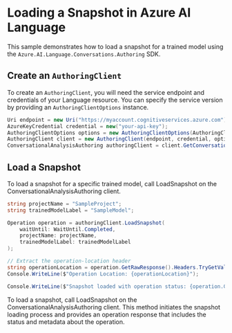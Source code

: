 # Loading a Snapshot in Azure AI Language

This sample demonstrates how to load a snapshot for a trained model using the `Azure.AI.Language.Conversations.Authoring` SDK.

## Create an `AuthoringClient`

To create an `AuthoringClient`, you will need the service endpoint and credentials of your Language resource. You can specify the service version by providing an `AuthoringClientOptions` instance.

```c# Snippet:CreateAuthoringClientForSpecificApiVersion
Uri endpoint = new Uri("https://myaccount.cognitiveservices.azure.com");
AzureKeyCredential credential = new("your-api-key");
AuthoringClientOptions options = new AuthoringClientOptions(AuthoringClientOptions.ServiceVersion.V2024_11_15_Preview);
AuthoringClient client = new AuthoringClient(endpoint, credential, options);
ConversationalAnalysisAuthoring authoringClient = client.GetConversationalAnalysisAuthoringClient();
```

## Load a Snapshot

To load a snapshot for a specific trained model, call LoadSnapshot on the ConversationalAnalysisAuthoring client.

```c#
string projectName = "SampleProject";
string trainedModelLabel = "SampleModel";

Operation operation = authoringClient.LoadSnapshot(
    waitUntil: WaitUntil.Completed,
    projectName: projectName,
    trainedModelLabel: trainedModelLabel
);

// Extract the operation-location header
string operationLocation = operation.GetRawResponse().Headers.TryGetValue("operation-location", out var location) ? location : null;
Console.WriteLine($"Operation Location: {operationLocation}");

Console.WriteLine($"Snapshot loaded with operation status: {operation.GetRawResponse().Status}");
```

To load a snapshot, call LoadSnapshot on the ConversationalAnalysisAuthoring client. This method initiates the snapshot loading process and provides an operation response that includes the status and metadata about the operation.
